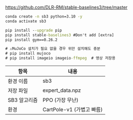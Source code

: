 https://github.com/DLR-RM/stable-baselines3/tree/master

```cmd
conda create -n sb3 python=3.10 -y
conda activate sb3

pip install --upgrade pip
pip install stable-baselines3 #Don't add [extra]
pip install gym==0.26.2

# ⚠️MuJoCo 설치가 필요 없을 경우 위만 설치해도 충분
# pip install mujoco
# pip install imageio imageio-ffmpeg  # 영상 저장용
```

|항목|내용|
|--|--|
|환경 이름|sb3|
|저장 파일|expert_data.npz|
|SB3 알고리즘|PPO (가장 무난)|
|환경|CartPole-v1 (가볍고 빠름)|